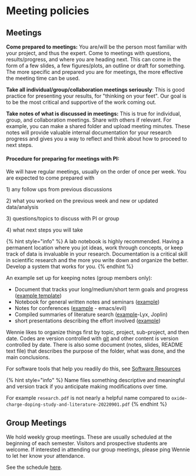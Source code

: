 # Meeting policies

## Meetings

**Come prepared to meetings:** You are/will be the person most familiar with your project, and thus the expert. Come to meetings with questions, results/progress, and where you are heading next. This can come in the form of a few slides, a few figures/plots, an outline or draft for something. The more specific and prepared you are for meetings, the more effective the meeting time can be used.

**Take all individual/group/collaboration meetings seriously**: This is good practice for presenting your results, for "thinking on your feet". Our goal is to be the most critical and supportive of the work coming out.

**Take notes of what is discussed in meetings:** This is true for individual, group, and collaboration meetings. Share with others if relevant. For example, you can make a shared folder and upload meeting minutes. These notes will provide valuable internal documentation for your research progress and gives you a way to reflect and think about how to proceed to next steps.

#### Procedure for preparing for meetings with PI:

We will have regular meetings, usually on the order of once per week. You are expected to come prepared with&#x20;

1\) any follow ups from previous discussions

2\) what you worked on the previous week and new or updated data/analysis

3\) questions/topics to discuss with PI or group

4\) what next steps you will take

{% hint style="info" %}
A lab notebook is highly recommended. Having a permanent location where you jot ideas, work through concepts, or keep track of data is invaluable in your research. Documentation is a critical skill in scientific research and the more you write down and organize the better. Develop a system that works for you.
{% endhint %}

An example set up for keeping notes (group members only):

* Document that tracks your long/medium/short term goals and progress ([example template](https://utexas.box.com/shared/static/lizhuvkvit0x2q4o5zkphl8v3oo13k33.docx))
* Notebook for general written notes and seminars ([example](https://utexas.box.com/s/fg48k2y37qe3a5wzb667wn437fwd8ldo))&#x20;
* Notes for conferences ([example](https://utexas.box.com/s/q601fyzib9exs1e81wmope2eky78yk3u) - emacs/evil)
* Compiled summaries of literature search ([example](https://utexas.box.com/shared/static/1ixofeb3l6pd7dlyek5ia3jsoqpc4gmg.pdf)-Lyx, Joplin)
* short presentations describing the effort involved ([example](https://utexas.box.com/s/ou56itiaub9nbvb7b1gm06gwtojqcdku))

Wennie likes to organize things first by topic, project, sub-project, and then date. Codes are version controlled with [git](https://git-scm.com/) and other content is version controlled by date. There is also some document (notes, slides, README text file) that describes the purpose of the folder, what was done, and the main conclusions.&#x20;

For software tools that help you readily do this, see [Software Resources](../hpc-resources/software-resources.md)

{% hint style="info" %}
Name files something descriptive and meaningful and version track if you anticipate making modifications over time.

For example `research.pdf` is not nearly a helpful name compared to `oxide-charge-doping-study-and-literature-20220901.pdf`
{% endhint %}

## Group Meetings

We hold weekly group meetings. These are usually scheduled at the beginning of each semester. Visitors and prospective students are welcome. If interested in attending our group meetings, please ping Wennie to let her know your attendance.

See the schedule [here](https://utexas.box.com/s/l4x7naccibz1jr4q9fl3j75j6hxzy8tv).
